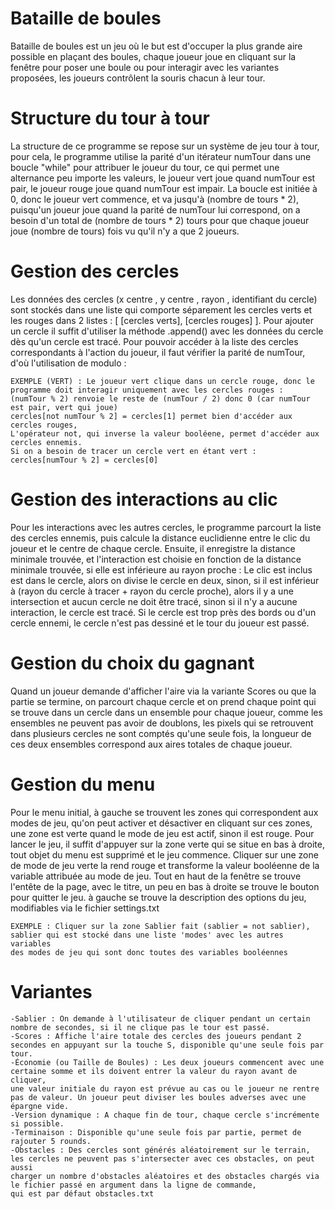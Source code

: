 # Bataille de boules
Bataille de boules est un jeu où le but est d'occuper la plus grande aire possible en plaçant des boules,
chaque joueur joue en cliquant sur la fenêtre pour poser une boule ou pour interagir avec les variantes proposées,
les joueurs contrôlent la souris chacun à leur tour.



# Structure du tour à tour
La structure de ce programme se repose sur un système de jeu tour à tour, pour cela, le programme utilise la parité 
d'un itérateur numTour dans une boucle "while" pour attribuer le joueur du tour, ce qui permet une alternance peu importe les valeurs,
le joueur vert joue quand numTour est pair, le joueur rouge joue quand numTour est impair.
La boucle est initiée à 0, donc le joueur vert commence, et va jusqu'à (nombre de tours * 2), puisqu'un joueur joue quand
la parité de numTour lui correspond, on a besoin d'un total de (nombre de tours * 2) tours pour que chaque joueur joue (nombre de tours) fois
vu qu'il n'y a que 2 joueurs.



# Gestion des cercles
Les données des cercles (x centre , y centre , rayon , identifiant du cercle) sont stockés dans une liste qui comporte séparement
les cercles verts et les rouges dans 2 listes : [ [cercles verts], [cercles rouges] ].
Pour ajouter un cercle il suffit d'utiliser la méthode .append() avec les données du cercle dès qu'un cercle est tracé.
Pour pouvoir accéder à la liste des cercles correspondants à l'action du joueur, il faut vérifier la parité de numTour,
d'où l'utilisation de modulo : 

    EXEMPLE (VERT) : Le joueur vert clique dans un cercle rouge, donc le programme doit interagir uniquement avec les cercles rouges :
    (numTour % 2) renvoie le reste de (numTour / 2) donc 0 (car numTour est pair, vert qui joue)
    cercles[not numTour % 2] = cercles[1] permet bien d'accéder aux cercles rouges,
    L'opérateur not, qui inverse la valeur booléene, permet d'accéder aux cercles ennemis.
    Si on a besoin de tracer un cercle vert en étant vert : cercles[numTour % 2] = cercles[0]



# Gestion des interactions au clic
Pour les interactions avec les autres cercles, le programme parcourt la liste des cercles ennemis, puis calcule la distance 
euclidienne entre le clic du joueur et le centre de chaque cercle. 
Ensuite, il enregistre la distance minimale trouvée, et l'interaction est choisie en fonction de la distance
minimale trouvée, si elle est inférieure au rayon proche : Le clic est inclus est dans le cercle, alors on divise le cercle en deux,
sinon, si il est inférieur à (rayon du cercle à tracer + rayon du cercle proche), alors il y a une intersection et aucun cercle ne 
doit être tracé, sinon si il n'y a aucune interaction, le cercle est tracé.
Si le cercle est trop près des bords ou d'un cercle ennemi, le cercle n'est pas dessiné et le tour du joueur est passé.



# Gestion du choix du gagnant
Quand un joueur demande d'afficher l'aire via la variante Scores ou que la partie se termine, on parcourt chaque cercle et on prend
chaque point qui se trouve dans un cercle dans un ensemble pour chaque joueur, comme les ensembles ne peuvent pas avoir de doublons,
les pixels qui se retrouvent dans plusieurs cercles ne sont comptés qu'une seule fois, 
la longueur de ces deux ensembles correspond aux aires totales de chaque joueur.



# Gestion du menu
Pour le menu initial, à gauche se trouvent les zones qui correspondent aux modes de jeu, qu'on peut activer et désactiver en cliquant
sur ces zones, une zone est verte quand le mode de jeu est actif, sinon il est rouge. Pour lancer le jeu, il suffit d'appuyer sur la
zone verte qui se situe en bas à droite, tout objet du menu est supprimé et le jeu commence.
Cliquer sur une zone de mode de jeu verte la rend rouge et transforme la valeur booléenne de la variable attribuée au mode de jeu.
Tout en haut de la fenêtre se trouve l'entête de la page, avec le titre, un peu en bas à droite se trouve le bouton pour quitter le jeu.
à gauche se trouve la description des options du jeu, modifiables via le fichier settings.txt

    EXEMPLE : Cliquer sur la zone Sablier fait (sablier = not sablier), sablier qui est stocké dans une liste 'modes' avec les autres variables 
    des modes de jeu qui sont donc toutes des variables booléennes



# Variantes
    -Sablier : On demande à l'utilisateur de cliquer pendant un certain nombre de secondes, si il ne clique pas le tour est passé.
    -Scores : Affiche l'aire totale des cercles des joueurs pendant 2 secondes en appuyant sur la touche S, disponible qu'une seule fois par tour.
    -Économie (ou Taille de Boules) : Les deux joueurs commencent avec une certaine somme et ils doivent entrer la valeur du rayon avant de cliquer,
    une valeur initiale du rayon est prévue au cas ou le joueur ne rentre pas de valeur. Un joueur peut diviser les boules adverses avec une épargne vide.
    -Version dynamique : A chaque fin de tour, chaque cercle s'incrémente si possible.
    -Terminaison : Disponible qu'une seule fois par partie, permet de rajouter 5 rounds.
    -Obstacles : Des cercles sont générés aléatoirement sur le terrain, les cercles ne peuvent pas s'intersecter avec ces obstacles, on peut aussi
    charger un nombre d'obstacles aléatoires et des obstacles chargés via le fichier passé en argument dans la ligne de commande,
    qui est par défaut obstacles.txt 

